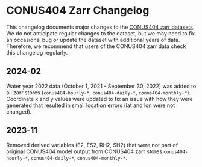 # CONUS404 Zarr Changelog

This changelog documents major changes to the [CONUS404 zarr datasets](./CONUS404_ACCESS.md). We do not anticipate regular changes to the dataset, but we may need to fix an occasional bug or update the dataset with additional years of data. Therefore, we recommend that users of the CONUS404 zarr data check this changelog regularly.

## 2024-02
Water year 2022 data (October 1, 2021 - September 30, 2022) was added to all zarr stores (`conus404-hourly-*`, `conus404-daily-*`, `conus404-monthly-*`). Coordinate x and y values were updated to fix an issue with how they were generated that resulted in small location errors (lat and lon were not changed).

## 2023-11
Removed derived variables (E2, ES2, RH2, SH2) that were not part of original CONUS404 model output from CONUS404 zarr stores `conus404-hourly-*`, `conus404-daily-*`, `conus404-monthly-*`.
